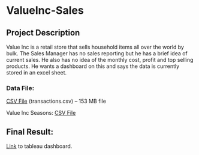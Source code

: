 # ValueInc-Sales

## Project Description
Value Inc is a retail store that sells household items all over the world by bulk. The Sales Manager has no sales reporting but he has a brief idea of current sales.
He also has no idea of the monthly cost, profit and top selling products. 
He wants a dashboard on this and says the data is currently stored in an excel sheet.

### Data File: 
[CSV File](https://drive.google.com/file/d/1i6MQZmXUuqyqGjSGbsPrNKV-eJPAhx-U/view?usp=sharing) (transactions.csv) – 153 MB file


Value Inc Seasons:
[CSV File](https://finch-groundhog-9245.squarespace.com/s/value_inc_seasons.csv)


## Final Result:
[Link](https://public.tableau.com/app/profile/sayona.purohit/viz/SalesforValueInc_16557169301800/Dashboard1) to tableau dashboard.
